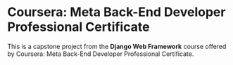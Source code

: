 # Coursera: Meta Back-End Developer Professional Certificate

This is a capstone project from the **Django Web Framework** course offered by Coursera: Meta Back-End Developer Professional Certificate.
